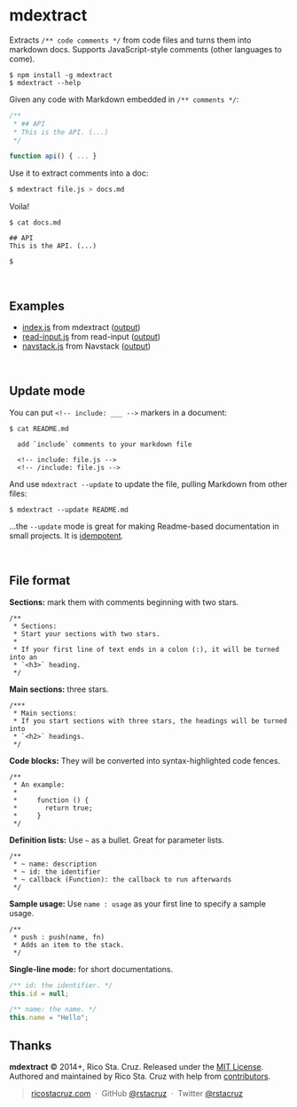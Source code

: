 # mdextract

Extracts `/** code comments */` from code files and turns them into markdown 
docs. Supports JavaScript-style comments (other languages to come).

    $ npm install -g mdextract
    $ mdextract --help

Given any code with Markdown embedded in `/** comments */`:

```js
/**
 * ## API
 * This is the API. (...)
 */

function api() { ... }
```

Use it to extract comments into a doc:

```sh
$ mdextract file.js > docs.md
```

Voila!

```
$ cat docs.md

## API
This is the API. (...)

$
```

<br>

Examples
--------

 * [index.js](index.js) from mdextract ([output](API.md))
 * [read-input.js] from read-input ([output][read-input-out])
 * [navstack.js] from Navstack ([output][navstack-out])

[navstack.js]: https://github.com/rstacruz/navstack/blob/master/navstack.js
[navstack-out]: https://github.com/rstacruz/navstack/blob/master/Readme.md
[read-input.js]: https://github.com/rstacruz/read-input/blob/master/index.js
[read-input-out]: https://github.com/rstacruz/read-input/blob/master/Readme.md

<br>

Update mode
-----------

You can put `<!-- include: ___ -->` markers in a document:

    $ cat README.md

      add `include` comments to your markdown file

      <!-- include: file.js -->
      <!-- /include: file.js -->

And use `mdextract --update` to update the file, pulling Markdown from other
files:

    $ mdextract --update README.md

...the `--update` mode is great for making Readme-based documentation in small 
projects. It is [idempotent].

<br>

File format
-----------

__Sections:__ mark them with comments beginning with two stars.

```
/**
 * Sections:
 * Start your sections with two stars.
 *
 * If your first line of text ends in a colon (:), it will be turned into an
 * `<h3>` heading.
 */
```

__Main sections:__ three stars.

```
/***
 * Main sections:
 * If you start sections with three stars, the headings will be turned into
 * `<h2>` headings.
 */
```

__Code blocks:__ They will be converted into syntax-highlighted code fences.

```
/**
 * An example:
 *
 *     function () {
 *       return true;
 *     }
 */
```

__Definition lists:__ Use `~` as a bullet. Great for parameter lists.

```
/**
 * ~ name: description
 * ~ id: the identifier
 * ~ callback (Function): the callback to run afterwards
 */
```

__Sample usage:__ Use `name : usage` as your first line to specify a sample 
usage.

```
/**
 * push : push(name, fn)
 * Adds an item to the stack.
 */
```

__Single-line mode:__ for short documentations.

```js
/** id: the identifier. */
this.id = null;

/** name: the name. */
this.name = "Hello";
```

Thanks
------

**mdextract** © 2014+, Rico Sta. Cruz. Released under the [MIT License].<br>
Authored and maintained by Rico Sta. Cruz with help from [contributors].

> [ricostacruz.com](http://ricostacruz.com) &nbsp;&middot;&nbsp;
> GitHub [@rstacruz](https://github.com/rstacruz) &nbsp;&middot;&nbsp;
> Twitter [@rstacruz](https://twitter.com/rstacruz)

[MIT License]: http://mit-license.org/
[contributors]: http://github.com/rstacruz/mdextract/contributors
[idempotent]: https://en.wikipedia.org/wiki/Idempotent
